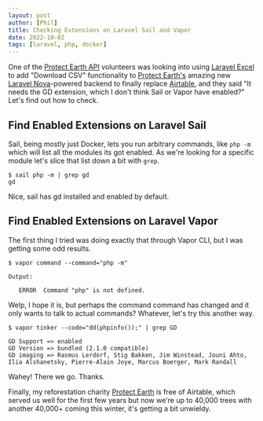 ```yaml
---
layout: post
author: [Phil]
title: Checking Extensions on Laravel Sail and Vapor
date: 2022-10-02
tags: [laravel, php, docker]
---
```


One of the [Protect Earth API](https://docs.protect.earth/docs/protect-earth-api) volunteers was looking into using [Laravel Excel](https://laravel-excel.com/) to add "Download CSV" functionality to [Protect Earth's](https://protect.earth/) amazing new [Laravel Nova](https://nova.laravel.com/)-powered backend to finally replace [Airtable](https://airtable.com/), and they said "It needs the GD extension, which I don't think Sail or Vapor have enabled?" Let's find out how to check.

## Find Enabled Extensions on Laravel Sail

Sail, being mostly just Docker, lets you run arbitrary commands, like `php -m` which will list all the modules its got enabled. As we're looking for a specific module let's slice that list down a bit with `grep`.

```
$ sail php -m | grep gd
gd
```

Nice, sail has gd installed and enabled by default. 

## Find Enabled Extensions on Laravel Vapor

The first thing I tried was doing exactly that through Vapor CLI, but I was getting some odd results. 

```
$ vapor command --command="php -m"

Output:

   ERROR  Command "php" is not defined.
```

Welp, I hope it is, but perhaps the command command has changed and it only wants to talk to actual commands? Whatever, let's try this another way.

```
$ vapor tinker --code="dd(phpinfo());" | grep GD

GD Support => enabled
GD Version => bundled (2.1.0 compatible)
GD imaging => Rasmus Lerdorf, Stig Bakken, Jim Winstead, Jouni Ahto, Ilia Alshanetsky, Pierre-Alain Joye, Marcus Boerger, Mark Randall
```

Wahey! There we go. Thanks.

Finally, my reforestation charity [Protect Earth](https://www.protect.earth/) is free of Airtable, which served us well for the first few years but now we're up to 40,000 trees with another 40,000+ coming this winter, it's getting a bit unwieldy. 
